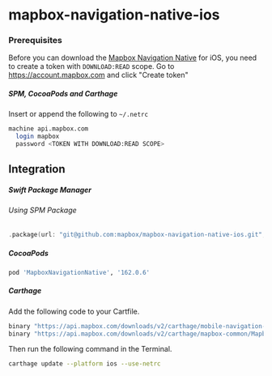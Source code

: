 # mapbox-navigation-native-ios

### Prerequisites

Before you can download the [Mapbox Navigation Native](https://github.com/mapbox/mapbox-navigation-native) for iOS, you need to create a token with `DOWNLOAD:READ` scope.
Go to https://account.mapbox.com and click "Create token"

##### SPM, CocoaPods and Carthage
Insert or append the following to `~/.netrc`

```bash
machine api.mapbox.com
  login mapbox
  password <TOKEN WITH DOWNLOAD:READ SCOPE>
```

## Integration

##### Swift Package Manager

###### Using SPM Package

```swift
.package(url: "git@github.com:mapbox/mapbox-navigation-native-ios.git", from: "162.0.6"),
```

##### CocoaPods

```ruby
pod 'MapboxNavigationNative', '162.0.6'
```

##### Carthage

Add the following code to your Cartfile.

```bash
binary "https://api.mapbox.com/downloads/v2/carthage/mobile-navigation-native/MapboxNavigationNative.json" == 162.0.6
binary "https://api.mapbox.com/downloads/v2/carthage/mapbox-common/MapboxCommon-ios.json" == 23.8.0
```

Then run the following command in the Terminal.
```bash
carthage update --platform ios --use-netrc
```

